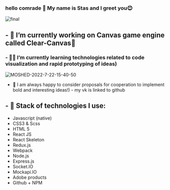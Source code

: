 ### hello comrade 👋 My name is Stas and I greet you😊
![final](https://user-images.githubusercontent.com/75452402/180285535-b306eea7-0ea7-4b3c-b678-132db69586e6.gif)
## - 🤯 I’m currently working on Canvas game engine called Clear-Canvas🧠
### - 👨‍💻 I’m currently learning technologies related to code visualization and rapid prototyping of ideas)
![MOSHED-2022-7-22-15-40-50](https://user-images.githubusercontent.com/75452402/180441807-e568536c-251f-4a06-9f00-c12f517dba98.gif)
- 🤝 I am always happy to consider proposals for cooperation to implement bold and interesting ideas!) - my vk is linked to github
## - 🧠 Stack of technologies I use:
- Javascript (native)
- CSS3 & Scss
- HTML 5
- React JS
- React Skeleton
- Redux.js
- Webpack
- Node.js
- Express.js
- Socket.IO
- Mockapi.IO
- Adobe products
- Github + NPM

